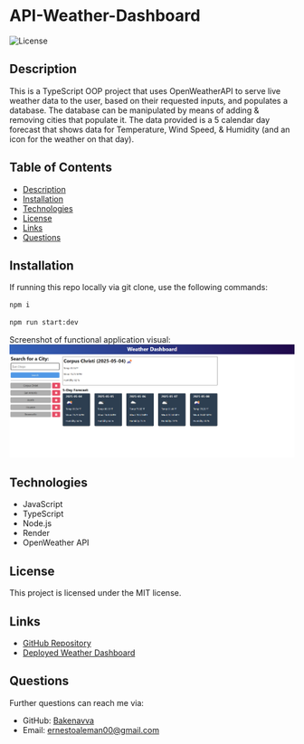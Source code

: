 # API-Weather-Dashboard

![License](https://img.shields.io/badge/License-MIT-blue.svg)

## Description
This is a TypeScript OOP project that uses OpenWeatherAPI to serve live weather data to the user, based on their requested inputs, and populates a database. The database can be manipulated by means of adding & removing cities that populate it. The data provided is a 5 calendar day forecast that shows data for Temperature, Wind Speed, & Humidity (and an icon for the weather on that day).

## Table of Contents
- [Description](#description)
- [Installation](#installation)
- [Technologies](#technologies)
- [License](#license)
- [Links](#links)
- [Questions](#questions)

## Installation
If running this repo locally via git clone, use the following commands:

```bash
npm i 
```
```bash
npm run start:dev
```

Screenshot of functional application visual: <br>
<img src="./images/dashDemoSS.png" alt="screenshotted application" width="800"/> <br>

## Technologies
* JavaScript
* TypeScript
* Node.js
* Render
* OpenWeather API

## License
This project is licensed under the MIT license.

## Links
- [GitHub Repository](https://github.com/Bakenavva/API-Weather-Dashboard)
- [Deployed Weather Dashboard](https://api-weather-dashboard-6tbm.onrender.com)

## Questions
Further questions can reach me via:
- GitHub: [Bakenavva](https://github.com/Bakenavva)
- Email:  ernestoaleman00@gmail.com
